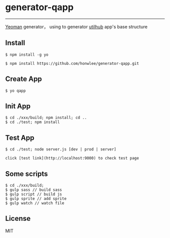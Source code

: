# generator-qapp
---
[Yeoman](http://yeoman.io) generator， using to generator [utilhub](http://utilhub.com) app's base structure

## Install

```
$ npm install -g yo
```

```
$ npm install https://github.com/honwlee/generator-qapp.git
```

## Create App

```
$ yo qapp
```

## Init App

```
$ cd ./xxx/build; npm install; cd ..
$ cd ./test; npm install
```

## Test App

```
$ cd ./test; node server.js [dev | prod | server]

click [test link](http://localhost:9000) to check test page
```

## Some scripts
```
$ cd ./xxx/build;
$ gulp sass // build sass
$ gulp script // build js
$ gulp sprite // add sprite
$ gulp watch // watch file
```
## License

MIT

